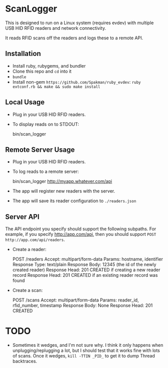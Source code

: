 ScanLogger
==========

This is designed to run on a Linux system (requires evdev) with multiple USB
HID RFID readers and network connectivity.

It reads RFID scans off the readers and logs these to a remote API.

Installation
------------

* Install ruby, rubygems, and bundler
* Clone this repo and `cd` into it
* `bundle`
* Install non-gem `https://github.com/Spakman/ruby_evdev`:
  `ruby extconf.rb && make && sudo make install`

Local Usage
-----------

* Plug in your USB HID RFID readers.
* To display reads on to STDOUT:

    bin/scan_logger

Remote Server Usage
-------------------

* Plug in your USB HID RFID readers.
* To log reads to a remote server:

    bin/scan_logger http://myapp.whatever.com/api

* The app will register new readers with the server.
* The app will save its reader configuration to `./readers.json`

Server API
----------

The API endpoint you specify should support the following subpaths.  For
example, if you specify http://app.com/api, then you should support
`POST http://app.com/api/readers`.

* Create a reader:

    POST <endpoint>/readers
    Accept: multipart/form-data
    Params: hostname, identifier
    Response Type: text/plain
    Response Body: 12345 (the id of the newly created reader)
    Response Head: 201 CREATED if creating a new reader record
    Response Head: 201 CREATED if an existing reader record was found

* Create a scan:

    POST <endpoint>/scans
    Accept: multipart/form-data
    Params: reader_id, rfid_number, timestamp
    Response Body: None
    Response Head: 201 CREATED

TODO
====

* Sometimes it wedges, and I'm not sure why.  I think it only happens when
unplugging/replugging a lot, but I should test that it works fine with lots of
scans.  Once it wedges, `kill -TTIN _PID_` to get it to dump Thread backtraces.
